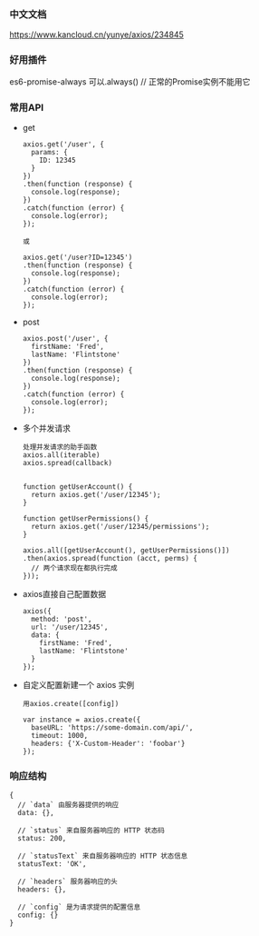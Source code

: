 ### 中文文档
https://www.kancloud.cn/yunye/axios/234845

### 好用插件
es6-promise-always
可以.always() // 正常的Promise实例不能用它

### 常用API
- get 

      axios.get('/user', {
        params: {
          ID: 12345
        }
      })
      .then(function (response) {
        console.log(response);
      })
      .catch(function (error) {
        console.log(error);
      });

      或

      axios.get('/user?ID=12345')
      .then(function (response) {
        console.log(response);
      })
      .catch(function (error) {
        console.log(error);
      });
- post

      axios.post('/user', {
        firstName: 'Fred',
        lastName: 'Flintstone'
      })
      .then(function (response) {
        console.log(response);
      })
      .catch(function (error) {
        console.log(error);
      });
- 多个并发请求

      处理并发请求的助手函数
      axios.all(iterable)
      axios.spread(callback)


      function getUserAccount() {
        return axios.get('/user/12345');
      }

      function getUserPermissions() {
        return axios.get('/user/12345/permissions');
      }

      axios.all([getUserAccount(), getUserPermissions()])
      .then(axios.spread(function (acct, perms) {
        // 两个请求现在都执行完成
      }));
- axios直接自己配置数据

      axios({
        method: 'post',
        url: '/user/12345',
        data: {
          firstName: 'Fred',
          lastName: 'Flintstone'
        }
      });
- 自定义配置新建一个 axios 实例


      用axios.create([config])

      var instance = axios.create({
        baseURL: 'https://some-domain.com/api/',
        timeout: 1000,
        headers: {'X-Custom-Header': 'foobar'}
      });
### 响应结构

    {
      // `data` 由服务器提供的响应
      data: {},

      // `status` 来自服务器响应的 HTTP 状态码
      status: 200,

      // `statusText` 来自服务器响应的 HTTP 状态信息
      statusText: 'OK',

      // `headers` 服务器响应的头
      headers: {},

      // `config` 是为请求提供的配置信息
      config: {}
    }